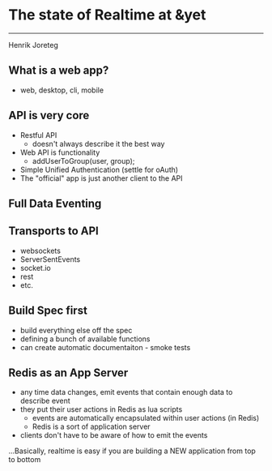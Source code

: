 # The state of Realtime at &yet

---

Henrik Joreteg

## What is a web app?

+	web, desktop, cli, mobile

## API is very core

+	Restful API
	+	doesn't always describe it the best way
+	Web API is functionality
	+	addUserToGroup(user, group);
+	Simple Unified Authentication (settle for oAuth)
+	The "official" app is just another client to the API

## Full Data Eventing

## Transports to API

+	websockets
+	ServerSentEvents
+	socket.io
+	rest
+	etc.

## Build Spec first

+	build everything else off the spec
+	defining a bunch of available functions
+	can create automatic documentaiton - smoke tests

## Redis as an App Server

+	any time data changes, emit events that contain enough data to describe event
+	they put their user actions in Redis as lua scripts
	+	events are automatically encapsulated within user actions (in Redis)
	+	Redis is a sort of application server
+	clients don't have to be aware of how to emit the events

...Basically, realtime is easy if you are building a NEW application from top to bottom